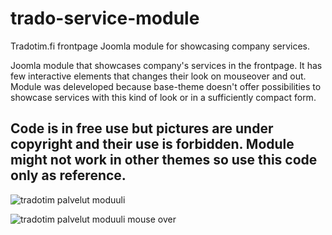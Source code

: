 # trado-service-module
Tradotim.fi frontpage Joomla module for showcasing company services.

Joomla module that showcases company's services in the frontpage. It has few interactive elements that changes their look on mouseover and out. Module was deleveloped because base-theme doesn't offer possibilities to showcase services with this kind of look or in a sufficiently compact form.

## Code is in free use but pictures are under copyright and their use is forbidden. Module might not work in other themes so use this code only as reference.
![tradotim palvelut moduuli](https://user-images.githubusercontent.com/52889983/197969472-578e1ed4-678f-4202-8296-c0e44dbe9dc9.PNG)

![tradotim palvelut moduuli mouse over](https://user-images.githubusercontent.com/52889983/197969551-b77a798e-b8ee-4e67-9c0e-99b37699e466.PNG)
